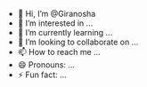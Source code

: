 - 👋 Hi, I’m @Giranosha
- 👀 I’m interested in ...
- 🌱 I’m currently learning ...
- 💞️ I’m looking to collaborate on ...
- 📫 How to reach me ...
- 😄 Pronouns: ...
- ⚡ Fun fact: ...

<!---
Giranosha/Giranosha is a ✨ special ✨ repository because its `README.md` (this file) appears on your GitHub profile.
You can click the Preview link to take a look at your changes.
--->
